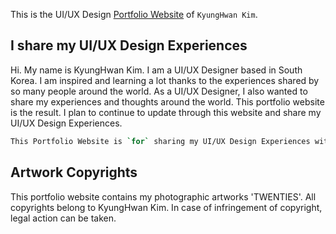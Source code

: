 This is the UI/UX Design [Portfolio Website](https://khk-design.kr/) of `KyungHwan Kim`.

## I share my UI/UX Design Experiences

Hi. My name is KyungHwan Kim. I am a UI/UX Designer based in South Korea. I am inspired and learning a lot thanks to the experiences shared by so many people around the world. As a UI/UX Designer, I also wanted to share my experiences and thoughts around the world. This portfolio website is the result. I plan to continue to update through this website and share my UI/UX Design Experiences.

```bash
This Portfolio Website is `for` sharing my UI/UX Design Experiences with people around the world.
```

## Artwork Copyrights

This portfolio website contains my photographic artworks 'TWENTIES'. All copyrights belong to KyungHwan Kim. In case of infringement of copyright, legal action can be taken.
